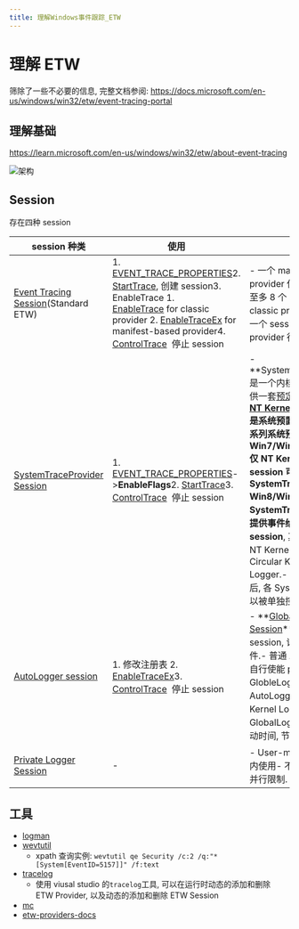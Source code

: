 ```yaml
---
title: 理解Windows事件跟踪_ETW
---
```


# 理解 ETW

筛除了一些不必要的信息, 完整文档参阅: <https://docs.microsoft.com/en-us/windows/win32/etw/event-tracing-portal>

## 理解基础

https://learn.microsoft.com/en-us/windows/win32/etw/about-event-tracing

![架构](https://learn.microsoft.com/en-us/windows/win32/etw/images/etdiag2.png)

## Session

存在四种 session

| session 种类                                                                                                                                 | 使用                                                                                                                                                                                                                                                                                                                                                                                                                                                                                                                                                                                                                                                    | 限制                                                                                                                                                                                                                                                                                                                                                                                                                                                                                                                                                                                                                                                           | 特点                     |
| -------------------------------------------------------------------------------------------------------------------------------------------- | ------------------------------------------------------------------------------------------------------------------------------------------------------------------------------------------------------------------------------------------------------------------------------------------------------------------------------------------------------------------------------------------------------------------------------------------------------------------------------------------------------------------------------------------------------------------------------------------------------------------------------------------------------- | -------------------------------------------------------------------------------------------------------------------------------------------------------------------------------------------------------------------------------------------------------------------------------------------------------------------------------------------------------------------------------------------------------------------------------------------------------------------------------------------------------------------------------------------------------------------------------------------------------------------------------------------------------------- | ------------------------ |
| [Event Tracing Session](https://learn.microsoft.com/en-us/windows/win32/etw/configuring-and-starting-an-event-tracing-session)(Standard ETW) | 1. [EVENT_TRACE_PROPERTIES](https://learn.microsoft.com/en-us/windows/win32/api/evntrace/ns-evntrace-event_trace_properties)2. [StartTrace](https://learn.microsoft.com/en-us/windows/win32/api/evntrace/nf-evntrace-starttracea), 创建 session3. EnableTrace 1. [EnableTrace](https://learn.microsoft.com/en-us/windows/win32/api/evntrace/nf-evntrace-enabletrace) for classic provider 2. [EnableTraceEx](https://learn.microsoft.com/en-us/windows/win32/api/evntrace/nf-evntrace-enabletraceex) for manifest-based provider4. [ControlTrace](https://learn.microsoft.com/en-us/windows/win32/api/evntrace/nf-evntrace-controltracea)  停止 session | - 一个 manifest-based provider 仅支持提供事件到至多 8 个 session- 一个 classic provider, 仅能服务一个 session.- session 抢占 provider 行为是后来居上.                                                                                                                                                                                                                                                                                                                                                                                                                                                                                                          | 标准 ETW.                |
| [SystemTraceProvider Session](https://learn.microsoft.com/en-us/windows/win32/etw/configuring-and-starting-a-systemtraceprovider-session)    | 1. [EVENT_TRACE_PROPERTIES](https://learn.microsoft.com/en-us/windows/win32/api/evntrace/ns-evntrace-event_trace_properties)->**EnableFlags**2. [StartTrace](https://learn.microsoft.com/en-us/windows/win32/api/evntrace/nf-evntrace-starttracea)3. [ControlTrace](https://learn.microsoft.com/en-us/windows/win32/api/evntrace/nf-evntrace-controltracea)  停止 session                                                                                                                                                                                                                                                                               | - **SystemTraceProvider **是一个内核事件 provider, 提供一套[预定义的内核事件](https://learn.microsoft.com/en-us/windows/win32/etw/nt-kernel-logger-constants).- **[NT Kernel Logger session](https://learn.microsoft.com/en-us/windows/win32/etw/configuring-and-starting-the-nt-kernel-logger-session)**是系统预置 session, 记录一系列系统预定义的内核事件- **Win7/WinServer2008R2**仅 NT Kernel Logger session 可使用 SystemTraceProvider - **Win8/WinServer2012**的 SystemTraceProvider 可以提供事件给**8 个 logger session**, 其中两个固定为 NT Kernel Logger 和 Circular Kernel Context Logger.- **Win10 20348**之后, 各 Systerm provider 可以被单独控制. | 获取系统内核预定义事件.  |
| [AutoLogger session](https://learn.microsoft.com/en-us/windows/win32/etw/configuring-and-starting-an-autologger-session)                     | 1. 修改注册表 2. [EnableTraceEx](https://learn.microsoft.com/en-us/windows/win32/api/evntrace/nf-evntrace-enabletraceex)3. [ControlTrace](https://learn.microsoft.com/en-us/windows/win32/api/evntrace/nf-evntrace-controltracea)  停止 session                                                                                                                                                                                                                                                                                                                                                                                                         | - **[Global Logger Session](https://learn.microsoft.com/en-us/windows/win32/etw/configuring-and-starting-the-global-logger-session)**是特殊独立的 session, 记录系统启动时事件.- 普通 AutoLogger 需要自行使能 provider, GlobleLogger 不需要.- AutoLogger 不支持 NT Kernel Logger 事件, 仅 GlobalLogger 支持.- 影响启动时间, 节制使用                                                                                                                                                                                                                                                                                                                            | 记录操作系统启动期间事件 |
| [Private Logger Session](https://learn.microsoft.com/en-us/windows/win32/etw/configuring-and-starting-a-private-logger-session)              | -                                                                                                                                                                                                                                                                                                                                                                                                                                                                                                                                                                                                                                                       | - User-mode ETW- 仅进程内使用- 不计入 64 session 并行限制.                                                                                                                                                                                                                                                                                                                                                                                                                                                                                                                                                                                                     | 进程私有                 |

## 工具

- [logman](https://learn.microsoft.com/en-us/windows-server/administration/windows-commands/logman)
- [wevtutil](https://learn.microsoft.com/en-us/windows-server/administration/windows-commands/wevtutil)
  - xpath 查询实例: `wevtutil qe Security /c:2 /q:"*[System[EventID=5157]]" /f:text`
- [tracelog](https://learn.microsoft.com/zh-cn/windows-hardware/drivers/devtest/tracelog)
  - 使用 viusal studio 的`tracelog`工具, 可以在运行时动态的添加和删除 ETW Provider, 以及动态的添加和删除 ETW Session
- [mc](https://learn.microsoft.com/en-us/windows/win32/wes/message-compiler--mc-exe-)
- [etw-providers-docs](https://github.com/repnz/etw-providers-docs)

